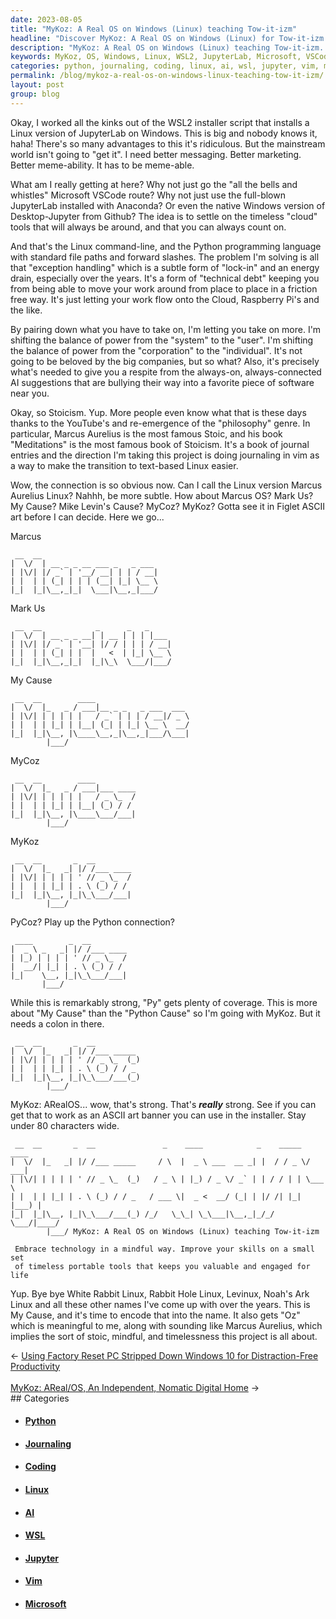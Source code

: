 ```yaml
---
date: 2023-08-05
title: "MyKoz: A Real OS on Windows (Linux) teaching Tow-it-izm"
headline: "Discover MyKoz: A Real OS on Windows (Linux) for Tow-it-izm Learning."
description: "MyKoz: A Real OS on Windows (Linux) teaching Tow-it-izm. Embrace technology in a mindful way with MyKoz, a timeless and portable set of tools to improve your skills and keep you valuable for life. Follow along with the ideation and naming of this novel endeavor."
keywords: MyKoz, OS, Windows, Linux, WSL2, JupyterLab, Microsoft, VSCode, Anaconda, Desktop-Jupyter, Cloud, Raspberry Pi, Command-Line, Python, Programming, File Paths, Forward Slashes, Exception Handling, Lock-In, Technical Debt, Stoicism, Marcus Aurelius, Meditations, Vim, Text-Based, Cloud, AI, Suggestions, Stoic, Mindful, Timeless
categories: python, journaling, coding, linux, ai, wsl, jupyter, vim, microsoft
permalink: /blog/mykoz-a-real-os-on-windows-linux-teaching-tow-it-izm/
layout: post
group: blog
---
```



Okay, I worked all the kinks out of the WSL2 installer script that installs a
Linux version of JupyterLab on Windows. This is big and nobody knows it, haha!
There's so many advantages to this it's ridiculous. But the mainstream world
isn't going to "get it". I need better messaging. Better marketing. Better
meme-ability. It has to be meme-able.

What am I really getting at here? Why not just go the "all the bells and
whistles" Microsoft VSCode route? Why not just use the full-blown JupyterLab
installed with Anaconda? Or even the native Windows version of Desktop-Jupyter
from Github? The idea is to settle on the timeless "cloud" tools that will
always be around, and that you can always count on. 

And that's the Linux command-line, and the Python programming language with
standard file paths and forward slashes. The problem I'm solving is all that
"exception handling" which is a subtle form of "lock-in" and an energy drain,
especially over the years. It's a form of "technical debt" keeping you from
being able to move your work around from place to place in a friction free way.
It's just letting your work flow onto the Cloud, Raspberry Pi's and the like.

By pairing down what you have to take on, I'm letting you take on more. I'm
shifting the balance of power from the "system" to the "user". I'm shifting the
balance of power from the "corporation" to the "individual". It's not going to
be beloved by the big companies, but so what? Also, it's precisely what's needed
to give you a respite from the always-on, always-connected AI suggestions that
are bullying their way into a favorite piece of software near you.

Okay, so Stoicism. Yup. More people even know what that is these days thanks to
the YouTube's and re-emergence of the "philosophy" genre. In particular, Marcus
Aurelius is the most famous Stoic, and his book "Meditations" is the most
famous book of Stoicism. It's a book of journal entries and the direction I'm
taking this project is doing journaling in vim as a way to make the transition
to text-based Linux easier.

Wow, the connection is so obvious now. Can I call the Linux version Marcus
Aurelius Linux? Nahhh, be more subtle. How about Marcus OS? Mark Us? My Cause?
Mike Levin's Cause? MyCoz? MyKoz? Gotta see it in Figlet ASCII art before I can
decide. Here we go...

Marcus

     __  __                          
    |  \/  | __ _ _ __ ___ _   _ ___ 
    | |\/| |/ _` | '__/ __| | | / __|
    | |  | | (_| | | | (__| |_| \__ \
    |_|  |_|\__,_|_|  \___|\__,_|___/


Mark Us

     __  __            _      _   _     
    |  \/  | __ _ _ __| | __ | | | |___ 
    | |\/| |/ _` | '__| |/ / | | | / __|
    | |  | | (_| | |  |   <  | |_| \__ \
    |_|  |_|\__,_|_|  |_|\_\  \___/|___/


My Cause

     __  __        ____                     
    |  \/  |_   _ / ___|__ _ _   _ ___  ___ 
    | |\/| | | | | |   / _` | | | / __|/ _ \
    | |  | | |_| | |__| (_| | |_| \__ \  __/
    |_|  |_|\__, |\____\__,_|\__,_|___/\___|
            |___/                           


MyCoz

     __  __        ____         
    |  \/  |_   _ / ___|___ ____
    | |\/| | | | | |   / _ \_  /
    | |  | | |_| | |__| (_) / / 
    |_|  |_|\__, |\____\___/___|
            |___/               


MyKoz

     __  __       _  __        
    |  \/  |_   _| |/ /___ ____
    | |\/| | | | | ' // _ \_  /
    | |  | | |_| | . \ (_) / / 
    |_|  |_|\__, |_|\_\___/___|
            |___/              


PyCoz? Play up the Python connection?

     ____        _  __        
    |  _ \ _   _| |/ /___ ____
    | |_) | | | | ' // _ \_  /
    |  __/| |_| | . \ (_) / /
    |_|    \__, |_|\_\___/___|
           |___/              


While this is remarkably strong, "Py" gets plenty of coverage. This is more
about "My Cause" than the "Python Cause" so I'm going with MyKoz. But it needs a
colon in there.

     __  __       _  __           
    |  \/  |_   _| |/ /___ _____  
    | |\/| | | | | ' // _ \_  (_) 
    | |  | | |_| | . \ (_) / / _  
    |_|  |_|\__, |_|\_\___/___(_) 
            |___/                 


MyKoz: ARealOS... wow, that's strong. That's ***really*** strong. See if you can
get that to work as an ASCII art banner you can use in the installer. Stay under
80 characters wide.

```
 __  __       _  __               _    ____            _    _____  ____  
|  \/  |_   _| |/ /___ _____     / \  |  _ \ ___  __ _| |  / / _ \/ ___| 
| |\/| | | | | ' // _ \_  (_)   / _ \ | |_) / _ \/ _` | | / / | | \___ \ 
| |  | | |_| | . \ (_) / / _   / ___ \|  _ <  __/ (_| | |/ /| |_| |___) |
|_|  |_|\__, |_|\_\___/___(_) /_/   \_\_| \_\___|\__,_|_/_/  \___/|____/ 
        |___/ MyKoz: A Real OS on Windows (Linux) teaching Tow-it-izm

 Embrace technology in a mindful way. Improve your skills on a small set
 of timeless portable tools that keeps you valuable and engaged for life

```

Yup. Bye bye White Rabbit Linux, Rabbit Hole Linux, Levinux, Noah's Ark Linux
and all these other names I've come up with over the years. This is My Cause,
and it's time to encode that into the name. It also gets "Oz" which is
meaningful to me, along with sounding like Marcus Aurelius, which implies the
sort of stoic, mindful, and timelessness this project is all about.













<div class="arrow-links"><div class="post-nav-prev"><span class="arrow">&larr;&nbsp;</span><a href="/blog/using-factory-reset-pc-stripped-down-windows-10-for-distraction-free-productivity/">Using Factory Reset PC Stripped Down Windows 10 for Distraction-Free Productivity</a></div> &nbsp; <div class="post-nav-next"><a href="/blog/mykoz-areal-os-an-independent-nomatic-digital-home/">MyKoz: AReal/OS, An Independent, Nomatic Digital Home</a><span class="arrow">&nbsp;&rarr;</span></div></div>
## Categories

<ul>
<li><h4><a href='/python/'>Python</a></h4></li>
<li><h4><a href='/journaling/'>Journaling</a></h4></li>
<li><h4><a href='/coding/'>Coding</a></h4></li>
<li><h4><a href='/linux/'>Linux</a></h4></li>
<li><h4><a href='/ai/'>AI</a></h4></li>
<li><h4><a href='/wsl/'>WSL</a></h4></li>
<li><h4><a href='/jupyter/'>Jupyter</a></h4></li>
<li><h4><a href='/vim/'>Vim</a></h4></li>
<li><h4><a href='/microsoft/'>Microsoft</a></h4></li></ul>